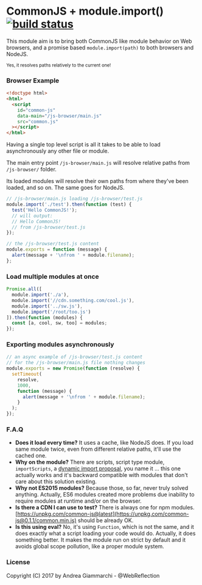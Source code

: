 # CommonJS + module.import() [![build status](https://secure.travis-ci.org/WebReflection/common-js.svg)](http://travis-ci.org/WebReflection/common-js)

This module aim is to bring both CommonJS like module behavior on Web browsers,
and a promise based `module.import(path)` to both browsers and NodeJS.

<sub>Yes, it resolves paths relatively to the current one!<sub>



### Browser Example
```html
<!doctype html>
<html>
  <script
    id="common-js"
    data-main="/js-browser/main.js"
    src="common.js"
  ></script>
</html>
```

Having a single top level script is all it takes to be able to load asynchronously any other file or module.

The main entry point `/js-browser/main.js` will resolve relative paths from `/js-browser/` folder.

Its loaded modules will resolve their own paths from where they've been loaded, and so on.
The same goes for NodeJS.

```js
// /js-browser/main.js loading /js-browser/test.js
module.import('./test').then(function (test) {
  test('Hello CommonJS!');
  // will output:
  // Hello CommonJS!
  // from /js-browser/test.js
});

// the /js-browser/test.js content
module.exports = function (message) {
  alert(message + '\nfrom ' + module.filename);
};
```



### Load multiple modules at once
```js
Promise.all([
  module.import('./a'),
  module.import('//cdn.something.com/cool.js'),
  module.import('../sw.js'),
  module.import('/root/too.js')
]).then(function (modules) {
  const [a, cool, sw, too] = modules;
});
```


### Exporting modules asynchronously
```js
// an async example of /js-browser/test.js content
// for the /js-browser/main.js file nothing changes
module.exports = new Promise(function (resolve) {
  setTimeout(
    resolve,
    1000,
    function (message) {
      alert(message + '\nfrom ' + module.filename);
    }
  );
});
```



### F.A.Q

  * **Does it load every time?**
    It uses a cache, like NodeJS does. If you load same module twice, even from different relative paths, it'll use the cached one.
  * **Why on the module?**
    There are scripts, script type module, `importScripts`, a [dynamic import proposal](https://github.com/tc39/proposal-dynamic-import#import), you name it ... this one actually works and it's backward compatible with modules that don't care about this solution existing.
  * **Why not ES2015 modules?**
    Because those, so far, never truly solved anything. Actually, ES6 modules created more problems due inability to require modules at runtime and/or on the browser.
  * **Is there a CDN I can use to test?**
    There is always one for npm modules. [https://unpkg.com/common-js@latest](https://unpkg.com/common-js@0.1.1/common.min.js) should be already OK.
  * **Is this using eval?**
    No, it's using `Function`, which is not the same, and it does exactly what a script loading your code would do. Actually, it does something better. It makes the module run on strict by default and it avoids global scope pollution, like a proper module system.



### License
Copyright (C) 2017 by Andrea Giammarchi - @WebReflection